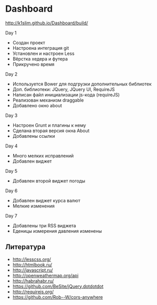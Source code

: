 # Dashboard

http://k1slim.github.io/Dashboard/build/

Day 1
* Создан проект
* Настроена интеграция git
* Установлен и настроен Less
* Вёрстка хедера и футера
* Прикручено время

Day 2
* Используется Bower для подгрузки дополнительных библиотек
* Доп. библиотеки: JQuery, JQuery UI, RequireJS
* Написан файл инициализации js-кода (requireJS)
* Реализован механизм draggable
* Добавлено окно about

Day 3
* Настроен Grunt и плагины к нему
* Сделана вторая версия окна About
* Добавлены ссылки

Day 4
* Много мелких исправлений
* Добавлен виджет

Day 5
* Добавлен второй виджет погоды

Day 6
* Добавлен виджет курса валют
* Мелкие изменения

Day 7
* Добавлены три RSS виджета
* Еденицы измерения давления изменены


## Литература
* http://lesscss.org/
* http://htmlbook.ru/
* http://javascript.ru/
* http://openweathermap.org/api
* http://habrahabr.ru/
* https://github.com/BeSite/jQuery.dotdotdot
* http://requirejs.org/
* https://github.com/Rob--W/cors-anywhere